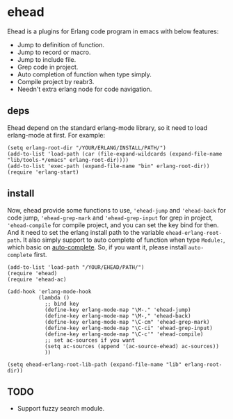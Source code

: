 # ehead

Ehead is a plugins for Erlang code program in emacs with below features:

+ Jump to definition of function.
+ Jump to record or macro.
+ Jump to include file.
+ Grep code in project.
+ Auto completion of function when type simply.
+ Compile project by reabr3.
+ Needn't extra erlang node for code navigation.

## deps

Ehead depend on the standard erlang-mode library, so it need to load erlang-mode at first. For example:

```elisp
(setq erlang-root-dir "/YOUR/ERLANG/INSTALL/PATH/")
(add-to-list 'load-path (car (file-expand-wildcards (expand-file-name "lib/tools-*/emacs" erlang-root-dir))))
(add-to-list 'exec-path (expand-file-name "bin" erlang-root-dir))
(require 'erlang-start)
```

## install

Now, ehead provide some functions to use, `'ehead-jump` and `'ehead-back` for code jump, `'ehead-grep-mark` and `'ehead-grep-input` for grep in project, `'ehead-compile` for compile project, and you can set the key bind for then. And it need to set the erlang install path to the variable `ehead-erlang-root-path`.
It also simply support to auto complete of function when type `Module:`, which basic on [auto-complete](https://github.com/auto-complete/auto-complete). So, if you want it, please install `auto-complete` first.

```elisp
(add-to-list 'load-path "/YOUR/EHEAD/PATH/")
(require 'ehead)
(require 'ehead-ac)

(add-hook 'erlang-mode-hook
          (lambda ()
            ;; bind key
            (define-key erlang-mode-map "\M-." 'ehead-jump)
            (define-key erlang-mode-map "\M-," 'ehead-back)
            (define-key erlang-mode-map "\C-cm" 'ehead-grep-mark)
            (define-key erlang-mode-map "\C-ci" 'ehead-grep-input)
            (define-key erlang-mode-map "\C-c'" 'ehead-compile)
            ;; set ac-sources if you want
            (setq ac-sources (append '(ac-source-ehead) ac-sources))
            ))

(setq ehead-erlang-root-lib-path (expand-file-name "lib" erlang-root-dir))
```

## TODO

+ Support fuzzy search module.
